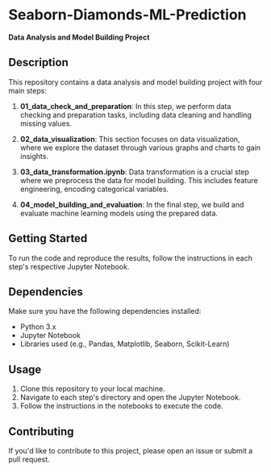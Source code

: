 # Seaborn-Diamonds-ML-Prediction

**Data Analysis and Model Building Project**

## Description

This repository contains a data analysis and model building project with four main steps:

1. **01_data_check_and_preparation**: In this step, we perform data checking and preparation tasks, including data cleaning and handling missing values.

2. **02_data_visualization**: This section focuses on data visualization, where we explore the dataset through various graphs and charts to gain insights.

3. **03_data_transformation.ipynb**: Data transformation is a crucial step where we preprocess the data for model building. This includes feature engineering, encoding categorical variables.

4. **04_model_building_and_evaluation**: In the final step, we build and evaluate machine learning models using the prepared data.

## Getting Started

To run the code and reproduce the results, follow the instructions in each step's respective Jupyter Notebook.

## Dependencies

Make sure you have the following dependencies installed:

- Python 3.x
- Jupyter Notebook
- Libraries used (e.g., Pandas, Matplotlib, Seaborn, Scikit-Learn)

## Usage

1. Clone this repository to your local machine.
2. Navigate to each step's directory and open the Jupyter Notebook.
3. Follow the instructions in the notebooks to execute the code.

## Contributing

If you'd like to contribute to this project, please open an issue or submit a pull request.
